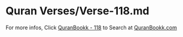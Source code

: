 # Quran Verses/Verse-118.md 

For more infos, Click [QuranBookk - 118](https://www.quranbookk.com/quran/search?q=118) to Search at [QuranBookk.com](http://quranbookk.com/)